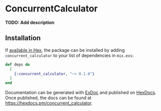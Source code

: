 # ConcurrentCalculator

**TODO: Add description**

## Installation

If [available in Hex](https://hex.pm/docs/publish), the package can be installed
by adding `concurrent_calculator` to your list of dependencies in `mix.exs`:

```elixir
def deps do
  [
    {:concurrent_calculator, "~> 0.1.0"}
  ]
end
```

Documentation can be generated with [ExDoc](https://github.com/elixir-lang/ex_doc)
and published on [HexDocs](https://hexdocs.pm). Once published, the docs can
be found at <https://hexdocs.pm/concurrent_calculator>.

